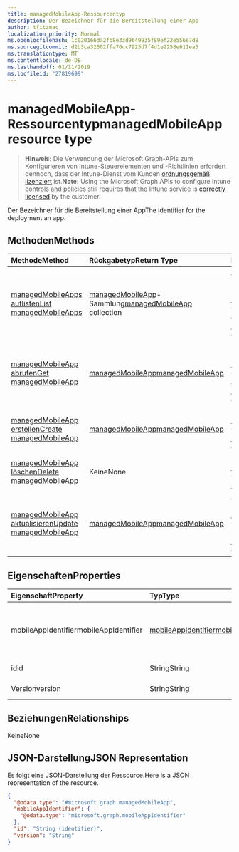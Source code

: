 ```yaml
---
title: managedMobileApp-Ressourcentyp
description: Der Bezeichner für die Bereitstellung einer App
author: tfitzmac
localization_priority: Normal
ms.openlocfilehash: 1c020166da2fb8e33d9649935f89ef22e556e7d8
ms.sourcegitcommit: d2b3ca32602ffa76cc7925d7f4d1e2258e611ea5
ms.translationtype: MT
ms.contentlocale: de-DE
ms.lasthandoff: 01/11/2019
ms.locfileid: "27819699"
---
```

# <a name="managedmobileapp-resource-type"></a><span data-ttu-id="2e15e-103">managedMobileApp-Ressourcentyp</span><span class="sxs-lookup"><span data-stu-id="2e15e-103">managedMobileApp resource type</span></span>

> <span data-ttu-id="2e15e-104">**Hinweis:** Die Verwendung der Microsoft Graph-APIs zum Konfigurieren von Intune-Steuerelementen und -Richtlinien erfordert dennoch, dass der Intune-Dienst vom Kunden [ordnungsgemäß lizenziert](https://go.microsoft.com/fwlink/?linkid=839381) ist.</span><span class="sxs-lookup"><span data-stu-id="2e15e-104">**Note:** Using the Microsoft Graph APIs to configure Intune controls and policies still requires that the Intune service is [correctly licensed](https://go.microsoft.com/fwlink/?linkid=839381) by the customer.</span></span>

<span data-ttu-id="2e15e-105">Der Bezeichner für die Bereitstellung einer App</span><span class="sxs-lookup"><span data-stu-id="2e15e-105">The identifier for the deployment an app.</span></span>
## <a name="methods"></a><span data-ttu-id="2e15e-106">Methoden</span><span class="sxs-lookup"><span data-stu-id="2e15e-106">Methods</span></span>
|<span data-ttu-id="2e15e-107">Methode</span><span class="sxs-lookup"><span data-stu-id="2e15e-107">Method</span></span>|<span data-ttu-id="2e15e-108">Rückgabetyp</span><span class="sxs-lookup"><span data-stu-id="2e15e-108">Return Type</span></span>|<span data-ttu-id="2e15e-109">Beschreibung</span><span class="sxs-lookup"><span data-stu-id="2e15e-109">Description</span></span>|
|:---|:---|:---|
|[<span data-ttu-id="2e15e-110">managedMobileApps auflisten</span><span class="sxs-lookup"><span data-stu-id="2e15e-110">List managedMobileApps</span></span>](../api/intune-mam-managedmobileapp-list.md)|<span data-ttu-id="2e15e-111">[managedMobileApp](../resources/intune-mam-managedmobileapp.md)-Sammlung</span><span class="sxs-lookup"><span data-stu-id="2e15e-111">[managedMobileApp](../resources/intune-mam-managedmobileapp.md) collection</span></span>|<span data-ttu-id="2e15e-112">Auflisten von Eigenschaften und Beziehungen der [managedMobileApp](../resources/intune-mam-managedmobileapp.md)-Objekte.</span><span class="sxs-lookup"><span data-stu-id="2e15e-112">List properties and relationships of the [managedMobileApp](../resources/intune-mam-managedmobileapp.md) objects.</span></span>|
|[<span data-ttu-id="2e15e-113">managedMobileApp abrufen</span><span class="sxs-lookup"><span data-stu-id="2e15e-113">Get managedMobileApp</span></span>](../api/intune-mam-managedmobileapp-get.md)|[<span data-ttu-id="2e15e-114">managedMobileApp</span><span class="sxs-lookup"><span data-stu-id="2e15e-114">managedMobileApp</span></span>](../resources/intune-mam-managedmobileapp.md)|<span data-ttu-id="2e15e-115">Lesen von Eigenschaften und Beziehungen des [managedMobileApp](../resources/intune-mam-managedmobileapp.md)-Objekts.</span><span class="sxs-lookup"><span data-stu-id="2e15e-115">Read properties and relationships of the [managedMobileApp](../resources/intune-mam-managedmobileapp.md) object.</span></span>|
|[<span data-ttu-id="2e15e-116">managedMobileApp erstellen</span><span class="sxs-lookup"><span data-stu-id="2e15e-116">Create managedMobileApp</span></span>](../api/intune-mam-managedmobileapp-create.md)|[<span data-ttu-id="2e15e-117">managedMobileApp</span><span class="sxs-lookup"><span data-stu-id="2e15e-117">managedMobileApp</span></span>](../resources/intune-mam-managedmobileapp.md)|<span data-ttu-id="2e15e-118">Erstellen eines neuen [managedMobileApp](../resources/intune-mam-managedmobileapp.md)-Objekts.</span><span class="sxs-lookup"><span data-stu-id="2e15e-118">Create a new [managedMobileApp](../resources/intune-mam-managedmobileapp.md) object.</span></span>|
|[<span data-ttu-id="2e15e-119">managedMobileApp löschen</span><span class="sxs-lookup"><span data-stu-id="2e15e-119">Delete managedMobileApp</span></span>](../api/intune-mam-managedmobileapp-delete.md)|<span data-ttu-id="2e15e-120">Keine</span><span class="sxs-lookup"><span data-stu-id="2e15e-120">None</span></span>|<span data-ttu-id="2e15e-121">Löscht ein [managedMobileApp](../resources/intune-mam-managedmobileapp.md)-Objekt.</span><span class="sxs-lookup"><span data-stu-id="2e15e-121">Deletes a [managedMobileApp](../resources/intune-mam-managedmobileapp.md).</span></span>|
|[<span data-ttu-id="2e15e-122">managedMobileApp aktualisieren</span><span class="sxs-lookup"><span data-stu-id="2e15e-122">Update managedMobileApp</span></span>](../api/intune-mam-managedmobileapp-update.md)|[<span data-ttu-id="2e15e-123">managedMobileApp</span><span class="sxs-lookup"><span data-stu-id="2e15e-123">managedMobileApp</span></span>](../resources/intune-mam-managedmobileapp.md)|<span data-ttu-id="2e15e-124">Aktualisieren der Eigenschaften eines [managedMobileApp](../resources/intune-mam-managedmobileapp.md)-Objekts.</span><span class="sxs-lookup"><span data-stu-id="2e15e-124">Update the properties of a [managedMobileApp](../resources/intune-mam-managedmobileapp.md) object.</span></span>|

## <a name="properties"></a><span data-ttu-id="2e15e-125">Eigenschaften</span><span class="sxs-lookup"><span data-stu-id="2e15e-125">Properties</span></span>
|<span data-ttu-id="2e15e-126">Eigenschaft</span><span class="sxs-lookup"><span data-stu-id="2e15e-126">Property</span></span>|<span data-ttu-id="2e15e-127">Typ</span><span class="sxs-lookup"><span data-stu-id="2e15e-127">Type</span></span>|<span data-ttu-id="2e15e-128">Beschreibung</span><span class="sxs-lookup"><span data-stu-id="2e15e-128">Description</span></span>|
|:---|:---|:---|
|<span data-ttu-id="2e15e-129">mobileAppIdentifier</span><span class="sxs-lookup"><span data-stu-id="2e15e-129">mobileAppIdentifier</span></span>|[<span data-ttu-id="2e15e-130">mobileAppIdentifier</span><span class="sxs-lookup"><span data-stu-id="2e15e-130">mobileAppIdentifier</span></span>](../resources/intune-mam-mobileappidentifier.md)|<span data-ttu-id="2e15e-131">Bezeichner der App mit dem zugehörigen Betriebssystemtyp</span><span class="sxs-lookup"><span data-stu-id="2e15e-131">The identifier for an app with it's operating system type.</span></span>|
|<span data-ttu-id="2e15e-132">id</span><span class="sxs-lookup"><span data-stu-id="2e15e-132">id</span></span>|<span data-ttu-id="2e15e-133">String</span><span class="sxs-lookup"><span data-stu-id="2e15e-133">String</span></span>|<span data-ttu-id="2e15e-134">Schlüssel der Entität</span><span class="sxs-lookup"><span data-stu-id="2e15e-134">Key of the entity.</span></span>|
|<span data-ttu-id="2e15e-135">Version</span><span class="sxs-lookup"><span data-stu-id="2e15e-135">version</span></span>|<span data-ttu-id="2e15e-136">String</span><span class="sxs-lookup"><span data-stu-id="2e15e-136">String</span></span>|<span data-ttu-id="2e15e-137">Version der Entität</span><span class="sxs-lookup"><span data-stu-id="2e15e-137">Version of the entity.</span></span>|

## <a name="relationships"></a><span data-ttu-id="2e15e-138">Beziehungen</span><span class="sxs-lookup"><span data-stu-id="2e15e-138">Relationships</span></span>
<span data-ttu-id="2e15e-139">Keine</span><span class="sxs-lookup"><span data-stu-id="2e15e-139">None</span></span>
## <a name="json-representation"></a><span data-ttu-id="2e15e-140">JSON-Darstellung</span><span class="sxs-lookup"><span data-stu-id="2e15e-140">JSON Representation</span></span>
<span data-ttu-id="2e15e-141">Es folgt eine JSON-Darstellung der Ressource.</span><span class="sxs-lookup"><span data-stu-id="2e15e-141">Here is a JSON representation of the resource.</span></span>
<!-- {
  "blockType": "resource",
  "keyProperty": "id",
  "@odata.type": "microsoft.graph.managedMobileApp"
}
-->
``` json
{
  "@odata.type": "#microsoft.graph.managedMobileApp",
  "mobileAppIdentifier": {
    "@odata.type": "microsoft.graph.mobileAppIdentifier"
  },
  "id": "String (identifier)",
  "version": "String"
}
```



